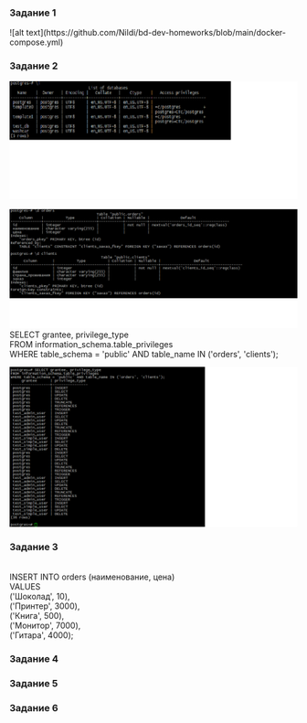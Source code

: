 <h3> Задание 1 </h3>
![alt text](https://github.com/Nildi/bd-dev-homeworks/blob/main/docker-compose.yml)

<h3> Задание 2 </h3>

![alt text](https://github.com/Nildi/bd-dev-homeworks/blob/main/db_hw02.2.1.png)

![alt text](https://github.com/Nildi/bd-dev-homeworks/blob/main/db_hw02.2.2.png)
<br>SELECT grantee, privilege_type
<br>FROM information_schema.table_privileges
<br>WHERE table_schema = 'public' AND table_name IN ('orders', 'clients');

![alt text](https://github.com/Nildi/bd-dev-homeworks/blob/main/db_hw02.2.3.png)


<h3> Задание 3 </h3>
<br>INSERT INTO orders (наименование, цена)
<br>VALUES
<br>   ('Шоколад', 10),
<br>    ('Принтер', 3000),
<br>    ('Книга', 500),
<br>    ('Монитор', 7000),
<br>    ('Гитара', 4000);



<h3> Задание 4 </h3>

<h3> Задание 5 </h3>

<h3> Задание 6 </h3>
